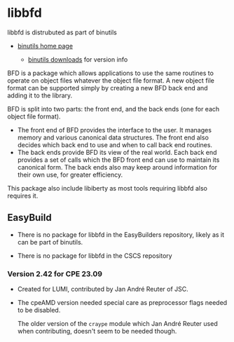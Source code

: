 # libbfd 

libbfd is distrubuted as part of binutils 

-   [binutils home page](https://www.gnu.org/software/binutils/)
  
    -   [binutils downloads](https://ftp.gnu.org/gnu/binutils/) for version info

BFD is a package which allows applications to use the same routines to operate
on object files whatever the object file format. A new object file format can
be supported simply by creating a new BFD back end and adding it to the library.

BFD is split into two parts: the front end, and the back ends (one for each
object file format).

-   The front end of BFD provides the interface to the user. It manages memory
    and various canonical data structures. The front end also decides which back
    end to use and when to call back end routines.
-   The back ends provide BFD its view of the real world. Each back end provides
    a set of calls which the BFD front end can use to maintain its canonical
    form. The back ends also may keep around information for their own use, for
    greater efficiency.

This package also include libiberty as most tools requiring libbfd also
requires it.

## EasyBuild

-   There is no package for libbfd in the EasyBuilders repository, likely as it can be part of binutils.

-   There is no package for libbfd in the CSCS repository


### Version 2.42 for CPE 23.09

-   Created for LUMI, contributed by Jan André Reuter of JSC.
  
-   The cpeAMD version needed special care as preprocessor flags needed to be disabled.
  
    The older version of the `craype` module which Jan André Reuter used when contributing, doesn't seem 
    to be needed though.
